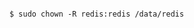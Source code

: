<!-- usedin: [ _includes/_inlines/Databases/common/database-backup/database-backups_note.md] -->


```

$ sudo chown -R redis:redis /data/redis 

```

